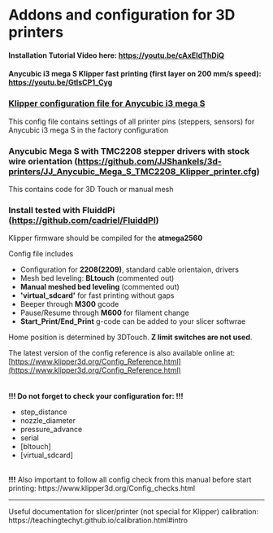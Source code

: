 # Addons and configuration for 3D printers

#### Installation Tutorial Video here: https://youtu.be/cAxEIdThDiQ 

#### Anycubic i3 mega S Klipper fast printing (first layer on 200 mm/s speed): https://youtu.be/GtIsCP1_Cyg 

### [Klipper configuration file for Anycubic i3 mega S](https://github.com/widapro/3d-printers/blob/master/anycubic-i3-mega-s/klipper/printer.cfg)
This config file contains settings of all printer pins (steppers, sensors) for Anycubic i3 mega S in the factory configuration

### Anycubic Mega S with TMC2208 stepper drivers with stock wire orientation (https://github.com/JJShankels/3d-printers/JJ_Anycubic_Mega_S_TMC2208_Klipper_printer.cfg)
This contains code for 3D Touch or manual mesh

### Install tested with FluiddPi (https://github.com/cadriel/FluiddPI)

Klipper firmware should be compiled for the **atmega2560**

 Config file includes
  - Configuration for **2208(2209)**, standard cable orientaion, drivers
  - Mesh bed leveling: **BLtouch** (commented out)
  - **Manual meshed bed leveling** (commented out)
  - **'virtual_sdcard'** for fast printing without gaps
  - Beeper through **M300** gcode
  - Pause/Resume through **M600** for filament change
  - **Start_Print/End_Print** g-code can be added to your slicer softwrae

 Home position is determined by 3DTouch. **Z limit switches are not used**.

 The latest version of the config reference is also available online at: [https://www.klipper3d.org/Config_Reference.html](https://www.klipper3d.org/Config_Reference.html)
<br />
<br />
<br />
**!!! Do not forget to check your configuration for: !!!**
* step_distance
* nozzle_diameter
* pressure_advance
* serial
* [bltouch]
* [virtual_sdcard]
<br />
<b>!!!</b> Also important to follow all config check from this manual before start printing: https://www.klipper3d.org/Config_checks.html
<br />
<hr />
Useful documentation for slicer/printer (not special for Klipper) calibration: https://teachingtechyt.github.io/calibration.html#intro
